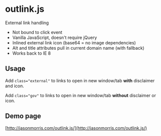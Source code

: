 # outlink.js

External link handling

* Not bound to click event
* Vanilla JavaScript, doesn't require jQuery
* Inlined external link icon (base64 = no image dependencies)
* Alt and title attributes pull in current domain name (with fallback)
* Works back to IE 8

## Usage

Add ```class="external"``` to links to open in new window/tab **with** disclaimer and icon.

Add ```class="gov"``` to links to open in new window/tab **without** disclaimer or icon.

## Demo page

[http://jasonmorris.com/outlink.js/](http://jasonmorris.com/outlink.js/)
